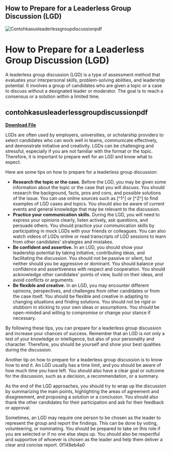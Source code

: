 ## How to Prepare for a Leaderless Group Discussion (LGD)

 
![Contohkasusleaderlessgroupdiscussionpdf](https://image.jimcdn.com/app/cms/image/transf/dimension=2000x1500:format=jpg/path/sb09353ef2e1a0539/backgroundarea/i0977c685d00e6bdf/version/1523190545/image.jpg)

 
# How to Prepare for a Leaderless Group Discussion (LGD)
 
A leaderless group discussion (LGD) is a type of assessment method that evaluates your interpersonal skills, problem-solving abilities, and leadership potential. It involves a group of candidates who are given a topic or a case to discuss without a designated leader or moderator. The goal is to reach a consensus or a solution within a limited time.
 
## contohkasusleaderlessgroupdiscussionpdf


[**Download File**](https://www.google.com/url?q=https%3A%2F%2Ftlniurl.com%2F2tM2ot&sa=D&sntz=1&usg=AOvVaw246j_HK3cMv_GP3lgl5CT9)

 
LGDs are often used by employers, universities, or scholarship providers to select candidates who can work well in teams, communicate effectively, and demonstrate initiative and creativity. LGDs can be challenging and stressful, especially if you are not familiar with the format or the topic. Therefore, it is important to prepare well for an LGD and know what to expect.
 
Here are some tips on how to prepare for a leaderless group discussion:
 
- **Research the topic or the case.** Before the LGD, you may be given some information about the topic or the case that you will discuss. You should research the background, facts, pros and cons, and possible solutions of the issue. You can use online sources such as [^1^] or [^2^] to find examples of LGD cases and topics. You should also be aware of current events and general knowledge that may be relevant to the discussion.
- **Practice your communication skills.** During the LGD, you will need to express your opinions clearly, listen actively, ask questions, and persuade others. You should practice your communication skills by participating in mock LGDs with your friends or colleagues. You can also watch videos of LGDs online or read transcripts of LGD sessions to learn from other candidates' strategies and mistakes.
- **Be confident and assertive.** In an LGD, you should show your leadership potential by taking initiative, contributing ideas, and facilitating the discussion. You should not be passive or silent, but neither should you be aggressive or dominant. You should balance your confidence and assertiveness with respect and cooperation. You should acknowledge other candidates' points of view, build on their ideas, and avoid conflicts or arguments.
- **Be flexible and creative.** In an LGD, you may encounter different opinions, perspectives, and challenges from other candidates or from the case itself. You should be flexible and creative in adapting to changing situations and finding solutions. You should not be rigid or stubborn in sticking to your own ideas or assumptions. You should be open-minded and willing to compromise or change your stance if necessary.

By following these tips, you can prepare for a leaderless group discussion and increase your chances of success. Remember that an LGD is not only a test of your knowledge or intelligence, but also of your personality and character. Therefore, you should be yourself and show your best qualities during the discussion.
  
Another tip on how to prepare for a leaderless group discussion is to know how to end it. An LGD usually has a time limit, and you should be aware of how much time you have left. You should also have a clear goal or outcome for the discussion, such as a decision, a recommendation, or a summary.
 
As the end of the LGD approaches, you should try to wrap up the discussion by summarizing the main points, highlighting the areas of agreement and disagreement, and proposing a solution or a conclusion. You should also thank the other candidates for their participation and ask for their feedback or approval.
 
Sometimes, an LGD may require one person to be chosen as the leader to represent the group and report the findings. This can be done by voting, volunteering, or nominating. You should be prepared to take on this role if you are selected or if no one else steps up. You should also be respectful and supportive of whoever is chosen as the leader and help them deliver a clear and concise report.
 0f148eb4a0
